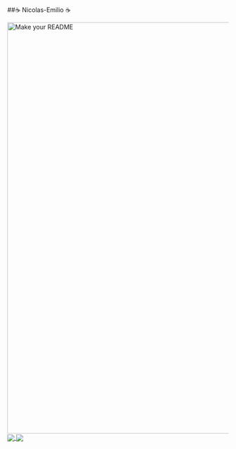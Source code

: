 ##☕ Nicolas-Emilio ☕


<img width="1834" height="938" alt="Make your README" src="[https://github.com/user-attachments/assets/3fbbb0b3-1416-479f-af2f-f4d84418ba19](https://media3.giphy.com/media/v1.Y2lkPTc5MGI3NjExbTgwZHBncjdlbDhva2IzbzhucDl2MDB3YXVrMG41MWNkc2hkamUzayZlcD12MV9pbnRlcm5hbF9naWZfYnlfaWQmY3Q9Zw/h08ECPp28eYhRlFlHW/giphy.gif)" />




<a href="https://github.com/☕ Nicolas-Emilio ☕">
 <img align="center" src="https://github-readme-stats.vercel.app/api?username=☕ Nicolas-Emilio ☕&show_icons=true&title_color=9d4edd&text_color=c77dff&icon_color=7b2cbf&bg_color=0d1117" />
</a>

<a href="https://github.com/☕ Nicolas-Emilio ☕">
  <img align="center" src="https://github-readme-stats.vercel.app/api/top-langs/?username=☕ Nicolas-Emilio ☕&title_color=9d4edd&text_color=c77dff&bg_color=0d1117" />
</a>

